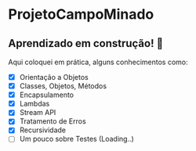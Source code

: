 # ProjetoCampoMinado

## Aprendizado em construção! 🚀

Aqui coloquei em prática, alguns conhecimentos como:

- [x] Orientação a Objetos
- [x] Classes, Objetos, Métodos
- [x] Encapsulamento
- [x] Lambdas
- [x] Stream API
- [x] Tratamento de Erros
- [x] Recursividade
- [ ] Um pouco sobre Testes (Loading..)